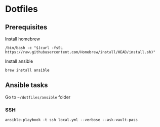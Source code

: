 # Dotfiles

## Prerequisites

Install homebrew

```shell
/bin/bash -c "$(curl -fsSL https://raw.githubusercontent.com/Homebrew/install/HEAD/install.sh)"
```

Install ansible

```shell
brew install ansible
```

## Ansible tasks

Go to `~/dotfiles/ansible` folder

### SSH

```shell
ansible-playbook -t ssh local.yml --verbose --ask-vault-pass
```

